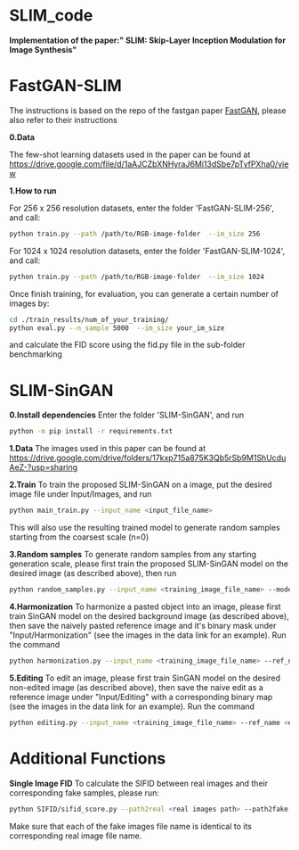 # SLIM_code

**Implementation of the paper:" SLIM: Skip-Layer Inception Modulation for Image Synthesis"**

# FastGAN-SLIM

The instructions is based on the repo of the fastgan paper [FastGAN](https://github.com/odegeasslbc/FastGAN-pytorch), please also refer to their instructions

**0.Data**

The few-shot learning datasets used in the paper can be found at <https://drive.google.com/file/d/1aAJCZbXNHyraJ6Mi13dSbe7pTyfPXha0/view>

**1.How to run**

For 256 x 256 resolution datasets, enter the folder 'FastGAN-SLIM-256', and call:
```bash
python train.py --path /path/to/RGB-image-folder  --im_size 256
```
For 1024 x 1024 resolution datasets, enter the folder 'FastGAN-SLIM-1024', and call:
```bash
python train.py --path /path/to/RGB-image-folder  --im_size 1024
```

Once finish training, for evaluation, you can generate a certain number of images by:
```bash
cd ./train_results/num_of_your_training/
python eval.py --n_sample 5000  --im_size your_im_size
```
and calculate the FID score using the fid.py file in the sub-folder benchmarking

# SLIM-SinGAN

**0.Install dependencies**
Enter the folder 'SLIM-SinGAN', and run
```bash
python -m pip install -r requirements.txt
```
**1.Data**
The images used in this paper can be found at <https://drive.google.com/drive/folders/17kxp715a875K3Qb5rSb9M1ShUcduAeZ-?usp=sharing>

**2.Train**
To train the proposed SLIM-SinGAN on a image, put the desired image file under Input/Images,
and run
```bash
python main_train.py --input_name <input_file_name>
```
This will also use the resulting trained model to generate random samples starting from the coarsest scale (n=0)

**3.Random samples**
To generate random samples from any starting generation scale, please first train the proposed SLIM-SinGAN model on the desired image (as described above), then run
```bash
python random_samples.py --input_name <training_image_file_name> --mode random_samples --gen_start_scale <generation start scale number>
```
**4.Harmonization**
To harmonize a pasted object into an image, please first train SinGAN model on the desired background image (as described above), then save the naively pasted reference image and it's binary mask under "Input/Harmonization" (see the images in the data link for an example). Run the command
```bash
python harmonization.py --input_name <training_image_file_name> --ref_name <naively_pasted_reference_image_file_name> --harmonization_start_scale <scale to inject>
```

**5.Editing**
To edit an image, please first train SinGAN model on the desired non-edited image (as described above), then save the naive edit as a reference image under "Input/Editing" with a corresponding binary map (see the images in the data link for an example). Run the command
```bash
python editing.py --input_name <training_image_file_name> --ref_name <edited_image_file_name> --editing_start_scale <scale to inject>
```

# Additional Functions
**Single Image FID**
To calculate the SIFID between real images and their corresponding fake samples, please run:
```bash
python SIFID/sifid_score.py --path2real <real images path> --path2fake <fake images path> 
```
Make sure that each of the fake images file name is identical to its corresponding real image file name.







